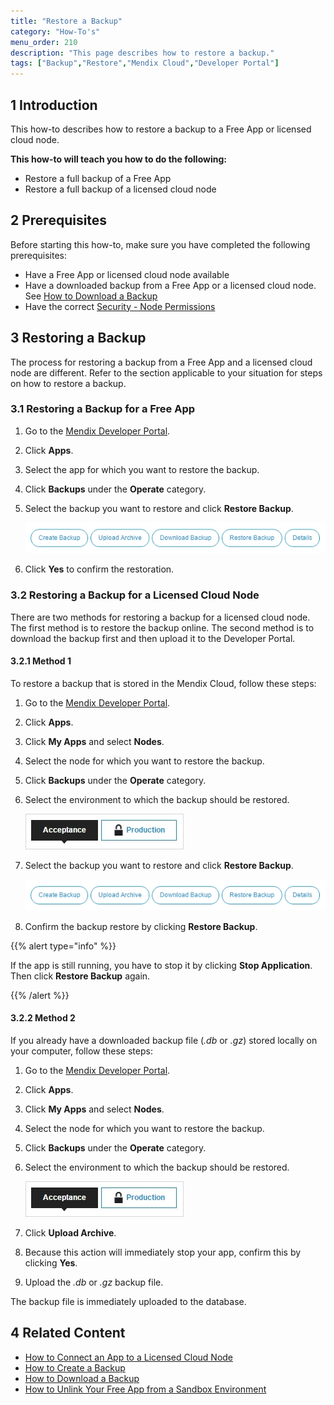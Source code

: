 ```yaml
---
title: "Restore a Backup"
category: "How-To's"
menu_order: 210
description: "This page describes how to restore a backup."
tags: ["Backup","Restore","Mendix Cloud","Developer Portal"]
---
```


## 1 Introduction
This how-to describes how to restore a backup to a Free App or licensed cloud node.

**This how-to will teach you how to do the following:**

* Restore a full backup of a Free App
* Restore a full backup of a licensed cloud node

## 2 Prerequisites

Before starting this how-to, make sure you have completed the following prerequisites:

* Have a Free App or licensed cloud node available
* Have a downloaded backup from a Free App or a licensed cloud node. See [How to Download a Backup](/developerportal/howto/how-to-download-a-backup)
* Have the correct [Security - Node Permissions](/developerportal/settings/node-permissions)

## 3 Restoring a Backup

The process for restoring a backup from a Free App and a licensed cloud node are different. Refer to the section applicable to your situation for steps on how to restore a backup.

### 3.1 Restoring a Backup for a Free App

1. Go to the [Mendix Developer Portal](http://home.mendix.com).
2. Click **Apps**.
3. Select the app for which you want to restore the backup.
4. Click **Backups** under the **Operate** category.
5. Select the backup you want to restore and click **Restore Backup**.

    ![](attachments/restore-a-backup/backupoptions.jpg)

6. Click **Yes** to confirm the restoration.

### 3.2 Restoring a Backup for a Licensed Cloud Node

There are two methods for restoring a backup for a licensed cloud node. The first method is to restore the backup online. The second method is to download the backup first and then upload it to the Developer Portal.

#### 3.2.1 Method 1

To restore a backup that is stored in the Mendix Cloud, follow these steps:

1. Go to the [Mendix Developer Portal](http://home.mendix.com).
2. Click **Apps**.
3. Click **My Apps** and select **Nodes**.
4. Select the node for which you want to restore the backup.
5. Click **Backups** under the **Operate** category.
6. Select the environment to which the backup should be restored.

    ![](attachments/restore-a-backup/environment.jpg)

7. Select the backup you want to restore and click **Restore Backup**.

    ![](attachments/restore-a-backup/backupoptions.jpg)

8. Confirm the backup restore by clicking **Restore Backup**.

{{% alert type="info" %}}

If the app is still running, you have to stop it by clicking **Stop Application**. Then click **Restore Backup** again.

{{% /alert %}}

#### 3.2.2 Method 2

If you already have a downloaded backup file (*.db* or *.gz*) stored locally on your computer, follow these steps:

1. Go to the [Mendix Developer Portal](http://home.mendix.com).
2. Click **Apps**.
3. Click **My Apps** and select **Nodes**.
4. Select the node for which you want to restore the backup.
5. Click **Backups** under the **Operate** category.
6. Select the environment to which the backup should be restored.

    ![](attachments/restore-a-backup/environment.jpg)

7. Click **Upload Archive**.
8. Because this action will immediately stop your app, confirm this by clicking **Yes**.
9. Upload the *.db* or *.gz* backup file.

The backup file is immediately uploaded to the database.

## 4 Related Content

* [How to Connect an App to a Licensed Cloud Node](how-to-link-app-to-node)
* [How to Create a Backup](how-to-create-backup)
* [How to Download a Backup](how-to-download-a-backup)
* [How to Unlink Your Free App from a Sandbox Environment](how-to-unlink-sandbox)
